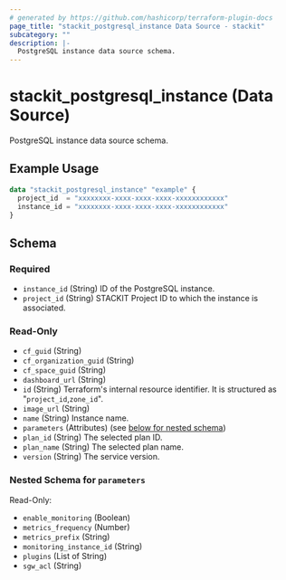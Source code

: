 ```yaml
---
# generated by https://github.com/hashicorp/terraform-plugin-docs
page_title: "stackit_postgresql_instance Data Source - stackit"
subcategory: ""
description: |-
  PostgreSQL instance data source schema.
---
```


# stackit_postgresql_instance (Data Source)

PostgreSQL instance data source schema.

## Example Usage

```terraform
data "stackit_postgresql_instance" "example" {
  project_id  = "xxxxxxxx-xxxx-xxxx-xxxx-xxxxxxxxxxxx"
  instance_id = "xxxxxxxx-xxxx-xxxx-xxxx-xxxxxxxxxxxx"
}
```

<!-- schema generated by tfplugindocs -->
## Schema

### Required

- `instance_id` (String) ID of the PostgreSQL instance.
- `project_id` (String) STACKIT Project ID to which the instance is associated.

### Read-Only

- `cf_guid` (String)
- `cf_organization_guid` (String)
- `cf_space_guid` (String)
- `dashboard_url` (String)
- `id` (String) Terraform's internal resource identifier. It is structured as "`project_id`,`zone_id`".
- `image_url` (String)
- `name` (String) Instance name.
- `parameters` (Attributes) (see [below for nested schema](#nestedatt--parameters))
- `plan_id` (String) The selected plan ID.
- `plan_name` (String) The selected plan name.
- `version` (String) The service version.

<a id="nestedatt--parameters"></a>
### Nested Schema for `parameters`

Read-Only:

- `enable_monitoring` (Boolean)
- `metrics_frequency` (Number)
- `metrics_prefix` (String)
- `monitoring_instance_id` (String)
- `plugins` (List of String)
- `sgw_acl` (String)
